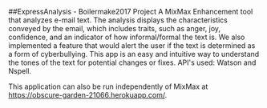 
##ExpressAnalysis - Boilermake2017 Project
A MixMax Enhancement tool that analyzes e-mail text. The analysis displays the characteristics conveyed by the email, which includes traits, such as anger, joy, confidence, and an indicator of how informal/formal the text is. We also implemented a feature that would alert the user if the text is determined as a form of cyberbullying. This app is an easy and intuitive way to understand the tones of the text for potential changes or fixes. API's used: Watson and Nspell.

This application can also be run independently of MixMax at https://obscure-garden-21066.herokuapp.com/.

